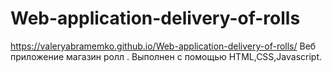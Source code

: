 # Web-application-delivery-of-rolls

https://valeryabramemko.github.io/Web-application-delivery-of-rolls/
Веб приложение магазин ролл .
Выполнен с помощью HTML,CSS,Javascript.
